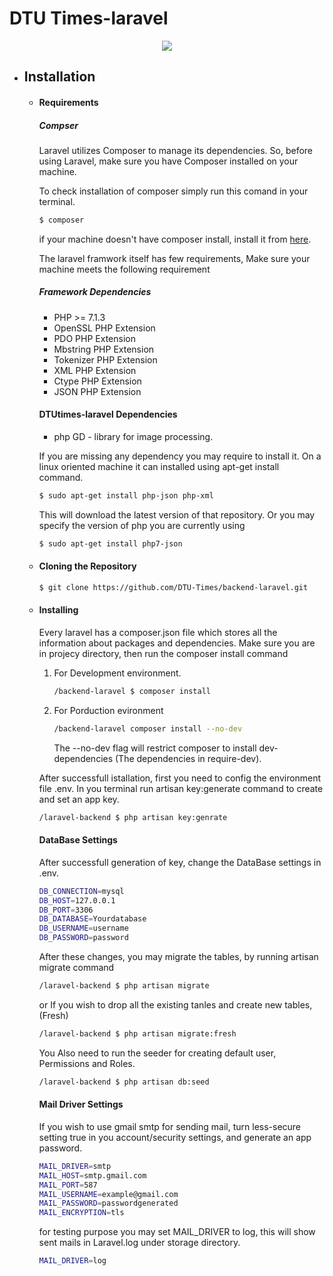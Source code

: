 # DTU Times-laravel

<p align="center">
    <img src="https://media.licdn.com/dms/image/C560BAQF7IFj7FSYDKg/company-logo_200_200/0?e=1548288000&v=beta&t=oYJ0nGOyvad_EsKAcQIoG6wmHpTKLZuhgzhs0nQt_6Q" />   
</p>


* ## Installation
    * #### Requirements
        ##### Compser
        Laravel utilizes Composer to manage its dependencies. So, before using Laravel, make sure you have Composer installed on your machine.
        
        To check installation of composer simply run this comand in your terminal.
        ```sh
        $ composer
        ```
        if your machine doesn't have composer install, install it from [here](https://getcomposer.org/download/).
        
        The laravel framwork itself has few requirements, Make sure your machine meets the following requirement
        ##### Framework Dependencies
        * PHP >= 7.1.3
        * OpenSSL PHP Extension
        * PDO PHP Extension
        * Mbstring PHP Extension
        * Tokenizer PHP Extension
        * XML PHP Extension
        * Ctype PHP Extension
        * JSON PHP Extension
        
        #### DTUtimes-laravel Dependencies
        * php GD - library for image processing.
        
        If you are missing any dependency you may require to install it. On a linux oriented machine it can installed using apt-get install command.
        ```sh
        $ sudo apt-get install php-json php-xml
        ```
        This will download the latest version of that repository. Or you may specify the version of php you are currently using
        ```sh
        $ sudo apt-get install php7-json
        ```
        
    * #### Cloning the Repository
        ```sh
        $ git clone https://github.com/DTU-Times/backend-laravel.git
        ```
        
    * #### Installing 
        Every laravel has a composer.json file which stores all the information about packages and dependencies. 
        Make sure you are in projecy directory, then run the composer install command
        1. For Development environment.
            ```sh
            /backend-laravel $ composer install
            ```
        2. For Porduction evironment
            ```sh 
            /backend-laravel composer install --no-dev
            ```
            The --no-dev flag will restrict composer to install dev-dependencies (The dependencies in require-dev).
        
        After successfull istallation, first you need to config the environment file .env.
        In you terminal run artisan key:generate command to create and set an app key.
        ```sh 
        /laravel-backend $ php artisan key:genrate 
        ```
        #### DataBase Settings
        After successfull generation of key, change the DataBase settings in .env.
        ```sh
        DB_CONNECTION=mysql
        DB_HOST=127.0.0.1
        DB_PORT=3306
        DB_DATABASE=Yourdatabase
        DB_USERNAME=username
        DB_PASSWORD=password        
        ```
        
        After these changes, you may migrate the tables, by running artisan migrate command
        ```sh 
        /laravel-backend $ php artisan migrate
        ```
        or
        If you wish to drop all the existing tanles and create new tables, (Fresh)
        ```sh 
        /laravel-backend $ php artisan migrate:fresh
        ```
        
        You Also need to run the seeder for creating default user, Permissions and Roles.
        ```sh 
        /laravel-backend $ php artisan db:seed
        ```
        
        #### Mail Driver Settings
        If you wish to use gmail smtp for sending mail, turn less-secure setting true in you account/security settings, and generate an app password.
        ```sh   
        MAIL_DRIVER=smtp
        MAIL_HOST=smtp.gmail.com
        MAIL_PORT=587
        MAIL_USERNAME=example@gmail.com
        MAIL_PASSWORD=passwordgenerated
        MAIL_ENCRYPTION=tls
        ```
        
        for testing purpose you may set MAIL_DRIVER to log, this will show sent mails in Laravel.log under storage directory.
        ```sh   
        MAIL_DRIVER=log
        ```
        
        
        
      
